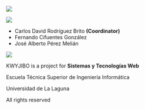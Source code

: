 ![](http://banot.etsii.ull.es/alu4120/sytw1314/kwyjibo/imagenes/logo_readme.png)

![](http://banot.etsii.ull.es/alu4120/sytw1314/kwyjibo/imagenes/grupo_readme.png)

- Carlos David Rodríguez Brito **(Coordinator)**
- Fernando Cifuentes González
- José Alberto Pérez Melián

![](http://banot.etsii.ull.es/alu4120/sytw1314/kwyjibo/imagenes/about_readme.png)

KWYJIBO is a project for **Sistemas y Tecnologías Web**

Escuela Técnica Superior de Ingeniería Informática

Universidad de La Laguna

All rights reserved